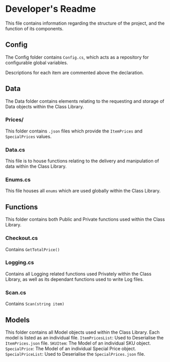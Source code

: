 # Developer's Readme
This file contains information regarding the structure of the project, and the function of its components.

## Config
The Config folder contains `Config.cs`, which acts as a repository for configurable global variables. 

Descriptions for each item are commented above the declaration.

## Data
The Data folder contains elements relating to the requesting and storage of Data objects within the Class Library.

### Prices/
This folder contains `.json` files which provide the `ItemPrices` and `SpecialPrices` values.
### Data.cs
This file is to house functions relating to the delivery and manipulation of data within the Class Library.
### Enums.cs
This file houses all `enums` which are used globally within the Class Library.

## Functions
This folder contains both Public and Private functions used within the Class Library.

### Checkout.cs
Contains `GetTotalPrice()`
### Logging.cs
Contains all Logging related functions used Privately within the Class Library, as well as its dependant functions used to write Log files.
### Scan.cs
Contains `Scan(string item)`

## Models
This folder contains all Model objects used within the Class Library. Each model is listed as an individual file.
`ItemPricesList`: Used to Deserialise the `ItemPrices.json` file.
`SKUItem`: The Model of an individual SKU object.
`SpecialPrice`: The Model of an individual Special Price object.
`SpecialPriceList`: Used to Deserialise the `SpecialPrices.json` file.